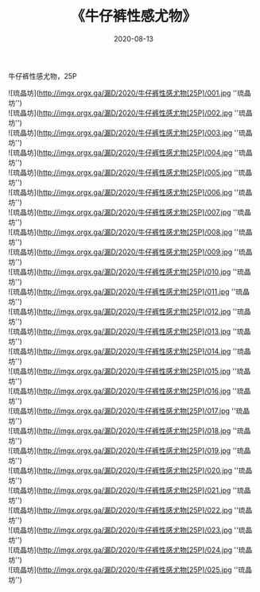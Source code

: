﻿---
layout: post
title:  《牛仔裤性感尤物》
date:   2020-08-13
img: imgx.orgx.ga/漏D/2020/牛仔裤性感尤物[25P]/000.jpg
categories: [美女, 性感, 泳衣]
---

牛仔裤性感尤物，25P

![琉晶坊](http://imgx.orgx.ga/漏D/2020/牛仔裤性感尤物[25P]/001.jpg ''琉晶坊'') <br>
![琉晶坊](http://imgx.orgx.ga/漏D/2020/牛仔裤性感尤物[25P]/002.jpg ''琉晶坊'') <br>
![琉晶坊](http://imgx.orgx.ga/漏D/2020/牛仔裤性感尤物[25P]/003.jpg ''琉晶坊'') <br>
![琉晶坊](http://imgx.orgx.ga/漏D/2020/牛仔裤性感尤物[25P]/004.jpg ''琉晶坊'') <br>
![琉晶坊](http://imgx.orgx.ga/漏D/2020/牛仔裤性感尤物[25P]/005.jpg ''琉晶坊'') <br>
![琉晶坊](http://imgx.orgx.ga/漏D/2020/牛仔裤性感尤物[25P]/006.jpg ''琉晶坊'') <br>
![琉晶坊](http://imgx.orgx.ga/漏D/2020/牛仔裤性感尤物[25P]/007.jpg ''琉晶坊'') <br>
![琉晶坊](http://imgx.orgx.ga/漏D/2020/牛仔裤性感尤物[25P]/008.jpg ''琉晶坊'') <br>
![琉晶坊](http://imgx.orgx.ga/漏D/2020/牛仔裤性感尤物[25P]/009.jpg ''琉晶坊'') <br>
![琉晶坊](http://imgx.orgx.ga/漏D/2020/牛仔裤性感尤物[25P]/010.jpg ''琉晶坊'') <br>
![琉晶坊](http://imgx.orgx.ga/漏D/2020/牛仔裤性感尤物[25P]/011.jpg ''琉晶坊'') <br>
![琉晶坊](http://imgx.orgx.ga/漏D/2020/牛仔裤性感尤物[25P]/012.jpg ''琉晶坊'') <br>
![琉晶坊](http://imgx.orgx.ga/漏D/2020/牛仔裤性感尤物[25P]/013.jpg ''琉晶坊'') <br>
![琉晶坊](http://imgx.orgx.ga/漏D/2020/牛仔裤性感尤物[25P]/014.jpg ''琉晶坊'') <br>
![琉晶坊](http://imgx.orgx.ga/漏D/2020/牛仔裤性感尤物[25P]/015.jpg ''琉晶坊'') <br>
![琉晶坊](http://imgx.orgx.ga/漏D/2020/牛仔裤性感尤物[25P]/016.jpg ''琉晶坊'') <br>
![琉晶坊](http://imgx.orgx.ga/漏D/2020/牛仔裤性感尤物[25P]/017.jpg ''琉晶坊'') <br>
![琉晶坊](http://imgx.orgx.ga/漏D/2020/牛仔裤性感尤物[25P]/018.jpg ''琉晶坊'') <br>
![琉晶坊](http://imgx.orgx.ga/漏D/2020/牛仔裤性感尤物[25P]/019.jpg ''琉晶坊'') <br>
![琉晶坊](http://imgx.orgx.ga/漏D/2020/牛仔裤性感尤物[25P]/020.jpg ''琉晶坊'') <br>
![琉晶坊](http://imgx.orgx.ga/漏D/2020/牛仔裤性感尤物[25P]/021.jpg ''琉晶坊'') <br>
![琉晶坊](http://imgx.orgx.ga/漏D/2020/牛仔裤性感尤物[25P]/022.jpg ''琉晶坊'') <br>
![琉晶坊](http://imgx.orgx.ga/漏D/2020/牛仔裤性感尤物[25P]/023.jpg ''琉晶坊'') <br>
![琉晶坊](http://imgx.orgx.ga/漏D/2020/牛仔裤性感尤物[25P]/024.jpg ''琉晶坊'') <br>
![琉晶坊](http://imgx.orgx.ga/漏D/2020/牛仔裤性感尤物[25P]/025.jpg ''琉晶坊'') <br>
